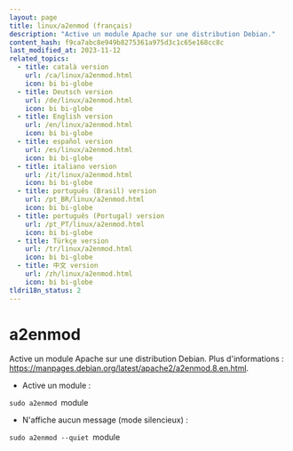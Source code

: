 ```yaml
---
layout: page
title: linux/a2enmod (français)
description: "Active un module Apache sur une distribution Debian."
content_hash: f9ca7abc8e949b8275361a975d3c1c65e168cc8c
last_modified_at: 2023-11-12
related_topics:
  - title: català version
    url: /ca/linux/a2enmod.html
    icon: bi bi-globe
  - title: Deutsch version
    url: /de/linux/a2enmod.html
    icon: bi bi-globe
  - title: English version
    url: /en/linux/a2enmod.html
    icon: bi bi-globe
  - title: español version
    url: /es/linux/a2enmod.html
    icon: bi bi-globe
  - title: italiano version
    url: /it/linux/a2enmod.html
    icon: bi bi-globe
  - title: português (Brasil) version
    url: /pt_BR/linux/a2enmod.html
    icon: bi bi-globe
  - title: português (Portugal) version
    url: /pt_PT/linux/a2enmod.html
    icon: bi bi-globe
  - title: Türkçe version
    url: /tr/linux/a2enmod.html
    icon: bi bi-globe
  - title: 中文 version
    url: /zh/linux/a2enmod.html
    icon: bi bi-globe
tldri18n_status: 2
---
```

# a2enmod

Active un module Apache sur une distribution Debian.
Plus d'informations : <https://manpages.debian.org/latest/apache2/a2enmod.8.en.html>.

- Active un module :

`sudo a2enmod `<span class="tldr-var badge badge-pill bg-dark-lm bg-white-dm text-white-lm text-dark-dm font-weight-bold">module</span>

- N'affiche aucun message (mode silencieux) :

`sudo a2enmod --quiet `<span class="tldr-var badge badge-pill bg-dark-lm bg-white-dm text-white-lm text-dark-dm font-weight-bold">module</span>
